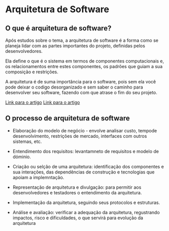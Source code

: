 # Arquitetura de Software

## O que é arquitetura de software?

Após estudos sobre o tema, a arquitetura de software é a forma como se planeja lidar com as partes importantes do projeto, definidas pelos desenvolvedores.

Ela define o que é o sistema em termos de componentes computacionais e, os relacionamentos entre estes componentes, os padrões que guiam a sua composição e restrições.

A arquitetura é de suma importância para o software, pois sem ela você pode deixar o codigo desorganizado e sem saber o caminho para desenvolver seu software, fazendo com que atrase o fim do seu projeto.

[Link para o artigo](https://martinfowler.com/architecture)
[Link para o artigo](https://www.inf.ufpr.br/andrey/ci163/IntroduzArquiteturaAl.pdf)

## O processo de arquitetura de software

- Elaboração do modelo de negócio - envolve analisar custo, tempode desenvolvimento, restrições de mercado, interfaces com outros sistemas, etc.

- Entendimento dos requisitos: levantamneto de requisitos e modelo de dóminio.

- Criação ou selção de uma arquitetura: identificação dos componentes e sua interações, das dependências de construção e tecnologias que apoiam a implemntação.

- Representação de arquitetura e divulgação: para permitir aos desenvolvedores e testadores o entendimento da arquitetura.

- Implementação da arquitetura, seguindo seus protocolos e estruturas.

- Análise e avaliação: verificar a adequação da arquitetura, regustrando impactos, risco e dificuldades, o que servirá para evolução da arquitetura 


